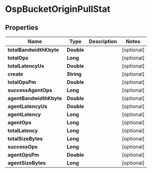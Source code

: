 # OspBucketOriginPullStat

## Properties
Name | Type | Description | Notes
------------ | ------------- | ------------- | -------------
**totalBandwidthKbyte** | **Double** |  |  [optional]
**totalOps** | **Long** |  |  [optional]
**totalLatencyUs** | **Double** |  |  [optional]
**create** | **String** |  |  [optional]
**totalOpsPm** | **Double** |  |  [optional]
**successAgentOps** | **Long** |  |  [optional]
**agentBandwidthKbyte** | **Double** |  |  [optional]
**agentLatencyUs** | **Double** |  |  [optional]
**agentLatency** | **Long** |  |  [optional]
**agentOps** | **Long** |  |  [optional]
**totalLatency** | **Long** |  |  [optional]
**totalSizeBytes** | **Long** |  |  [optional]
**successOps** | **Long** |  |  [optional]
**agentOpsPm** | **Double** |  |  [optional]
**agentSizeBytes** | **Long** |  |  [optional]
